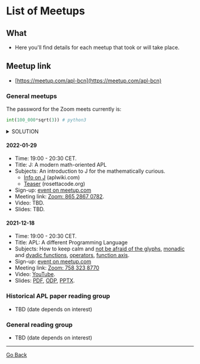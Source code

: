 # List of Meetups

## What
- Here you'll find details for each meetup that took or will take place.

## Meetup link
- [https://meetup.com/apl-bcn](https://meetup.com/apl-bcn)

### General meetups
The password for the Zoom meets currently is:

```python
int(100_000*sqrt(3)) # python3
```

<!DOCTYPE html>
<body>
    <details>
        <summary>SOLUTION</summary>
      
- [In APL](https://tryapl.org/?clear&q=%E2%8C%8A100000%C3%973*1%C3%B72&run)
- [In J](https://tio.run/##y/oPBIYGIKBlHGeoagQA)
    </details>        
</body>
</html>

#### 2022-01-29
- Time: 19:00 - 20:30 CET.
- Title: J: A modern math-oriented APL
- Subjects: An introduction to J for the mathematically curious. 
   - [Info on J](https://aplwiki.com/wiki/J) (aplwiki.com)
   - [Teaser](https://rosettacode.org/wiki/Archimedean_spiral#J) (rosettacode.org)
- Sign-up: [event on meetup.com](https://www.meetup.com/apl-bcn/events/283206437/)
- Meeting link: [Zoom: 865 2867 0782](https://zoom.us/j/86528670782).  
- Video: TBD.
- Slides: TBD.

#### 2021-12-18
- Time: 19:00 - 20:30 CET.
- Title: APL: A different Programming Language
- Subjects: How to keep calm and [not be afraid of the glyphs](https://www.youtube.com/watch?v=7snnRaC4t5c), [monadic](https://aplwiki.com/wiki/Monadic_function) and [dyadic functions](https://aplwiki.com/wiki/Dyadic_function), [operators](https://aplwiki.com/wiki/Operator), [function axis](https://aplwiki.com/wiki/Function_axis).
- Sign-up: [event on meetup.com](https://www.meetup.com/apl-bcn/events/282411026/)
- Meeting link: [Zoom: 758 323 8770](https://us02web.zoom.us/j/7583238770)
- Video: [YouTube](https://www.youtube.com/watch?v=Aq_gUA4ta_Y).
- Slides: [PDF](https://github.com/mlliarm/apl-in-bcn/blob/aa4e6e1898b2f482a657af6fed737e65b6a25b5f/slides/2021-12-18/APL_%20A%20different%20Programming%20Language.pdf), [ODP](https://github.com/mlliarm/apl-in-bcn/blob/aa4e6e1898b2f482a657af6fed737e65b6a25b5f/slides/2021-12-18/APL_%20A%20different%20Programming%20Language.odp), [PPTX](https://github.com/mlliarm/apl-in-bcn/blob/aa4e6e1898b2f482a657af6fed737e65b6a25b5f/slides/2021-12-18/APL_%20A%20different%20Programming%20Language.pptx).

###  Historical APL paper reading group
- TBD (date depends on interest)

###  General reading group
- TBD (date depends on interest)

---
[Go Back](https://mlliarm.github.io/apl-in-bcn/)
